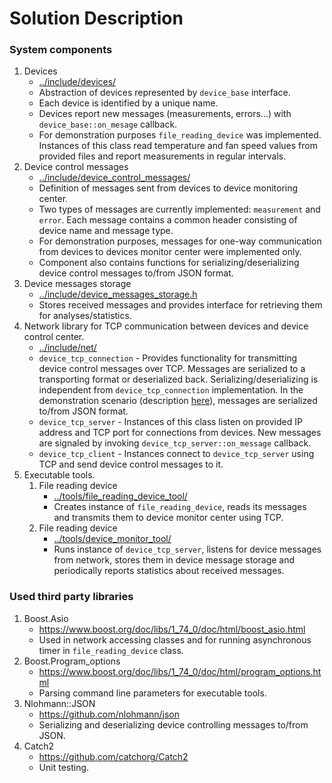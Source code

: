 # Solution Description

### System components

1. Devices
    - [../include/devices/](../include/devices/)
    - Abstraction of devices represented by `device_base` interface.
    - Each device is identified by a unique name.
    - Devices report new messages (measurements, errors...) with `device_base::on_mesage` callback.
    - For demonstration purposes `file_reading_device` was implemented. Instances of this class read temperature and fan speed values from provided files and report measurements in regular intervals.
1. Device control messages
    - [../include/device_control_messages/](../include/device_control_messages/)
    - Definition of messages sent from devices to device monitoring center.
    - Two types of messages are currently implemented: `measurement` and `error`. Each message contains a common header consisting of device name and message type.
    - For demonstration purposes, messages for one-way communication from devices to devices monitor center were implemented only.
    - Component also contains functions for serializing/deserializing device control messages to/from JSON format.
1. Device messages storage    
    - [../include/device_messages_storage.h](../include/device_messages_storage.h)
    - Stores received messages and provides interface for retrieving them for analyses/statistics.
1. Network library for TCP communication between devices and device control center.
    - [../include/net/](../include/net/)
    - `device_tcp_connection` - Provides functionality for transmitting device control messages over TCP. Messages are serialized to a transporting format or deserialized back. Serializing/deserializing is independent from `device_tcp_connection` implementation. In the demonstration scenario (description [here](./build-and-run.sh)), messages are serialized to/from JSON format.
    - `device_tcp_server` - Instances of this class listen on provided IP address and TCP port for connections from devices. New messages are signaled by invoking `device_tcp_server::on_message` callback.
    - `device_tcp_client` - Instances connect to `device_tcp_server` using TCP and send device control messages to it.
1. Executable tools.
    1. File reading device     
        - [../tools/file_reading_device_tool/](../tools/file_reading_device_tool/)
        - Creates instance of `file_reading_device`, reads its messages and transmits them to device monitor center using TCP.
    1. File reading device     
        - [../tools/device_monitor_tool/](../tools/device_monitor_tool/)
        - Runs instance of `device_tcp_server`, listens for device messages from network, stores them in device message storage and periodically reports statistics about received messages.


### Used third party libraries
1. Boost.Asio
    - https://www.boost.org/doc/libs/1_74_0/doc/html/boost_asio.html
    - Used in network accessing classes and for running asynchronous timer in `file_reading_device` class.
1. Boost.Program_options
    - https://www.boost.org/doc/libs/1_74_0/doc/html/program_options.html
    - Parsing command line parameters for executable tools.
1. Nlohmann::JSON
    - https://github.com/nlohmann/json
    - Serializing and deserializing device controlling messages to/from JSON.
1. Catch2
    - https://github.com/catchorg/Catch2
    - Unit testing.
